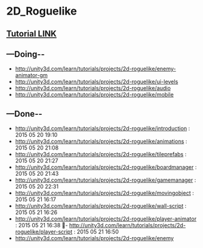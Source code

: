 # 2D_Roguelike

## [Tutorial LINK](http://unity3d.com/learn/tutorials/projects/2d-roguelike) ##

## —Doing-- ##

- http://unity3d.com/learn/tutorials/projects/2d-roguelike/enemy-animator-gm
- http://unity3d.com/learn/tutorials/projects/2d-roguelike/ui-levels
- http://unity3d.com/learn/tutorials/projects/2d-roguelike/audio
- http://unity3d.com/learn/tutorials/projects/2d-roguelike/mobile


## —Done-- ##

- http://unity3d.com/learn/tutorials/projects/2d-roguelike/introduction : 2015 05 20 19:10
- http://unity3d.com/learn/tutorials/projects/2d-roguelike/animations : 2015 05 20 21:08
- http://unity3d.com/learn/tutorials/projects/2d-roguelike/tileprefabs : 2015 05 20 21:27
- http://unity3d.com/learn/tutorials/projects/2d-roguelike/boardmanager : 2015 05 20 21:43
- http://unity3d.com/learn/tutorials/projects/2d-roguelike/gamemanager : 2015 05 20 22:31
- http://unity3d.com/learn/tutorials/projects/2d-roguelike/movingobject : 2015 05 21 16:17
- http://unity3d.com/learn/tutorials/projects/2d-roguelike/wall-script : 2015 05 21 16:26
- http://unity3d.com/learn/tutorials/projects/2d-roguelike/player-animator : 2015 05 21 16:38
- http://unity3d.com/learn/tutorials/projects/2d-roguelike/player-script : 2015 05 21 16:50
- http://unity3d.com/learn/tutorials/projects/2d-roguelike/enemy
